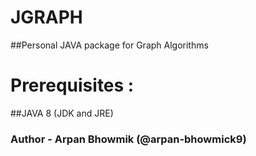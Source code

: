 # JGRAPH

##Personal JAVA package for Graph Algorithms

# Prerequisites :

##JAVA 8 (JDK and JRE)


### Author - Arpan Bhowmik (@arpan-bhowmick9)